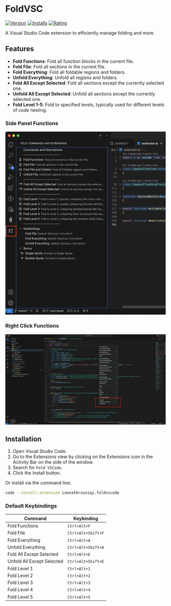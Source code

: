 # FoldVSC

[![Version](https://img.shields.io/visual-studio-marketplace/v/LeonatKrasniqi.foldvscode)](https://marketplace.visualstudio.com/items?itemName=LeonatKrasniqi.foldvscode)
[![Installs](https://img.shields.io/visual-studio-marketplace/i/LeonatKrasniqi.foldvscode)](https://marketplace.visualstudio.com/items?itemName=LeonatKrasniqi.foldvscode)
[![Rating](https://img.shields.io/visual-studio-marketplace/r/LeonatKrasniqi.foldvscode)](https://marketplace.visualstudio.com/items?itemName=LeonatKrasniqi.foldvscode)

A Visual Studio Code extension to efficiently manage folding and more.

## Features

- **Fold Functions**: Fold all function blocks in the current file.
- **Fold File**: Fold all sections in the current file.
- **Fold Everything**: Fold all foldable regions and folders.
- **Unfold Everything**: Unfold all regions and folders.
- **Fold All Except Selected**: Fold all sections except the currently selected one.
- **Unfold All Except Selected**: Unfold all sections except the currently selected one.
- **Fold Level 1-5**: Fold to specified levels, typically used for different levels of code nesting.

### Side Panel Functions
![Side Panel Functions](resources/readme/PanelFunctions.png "Side Panel Functions")

### Right Click Functions
![Right Click Functions](resources/readme/RightClickFunctions.png "Right Click Functions")


## Installation

1. Open Visual Studio Code.
2. Go to the Extensions view by clicking on the Extensions icon in the Activity Bar on the side of the window.
3. Search for `Fold VSCode`.
4. Click the Install button.

Or install via the command line:

```sh
code --install-extension LeonatKrasniqi.foldvscode
```

### Default Keybindings

| Command                    | Keybinding          |
|----------------------------|---------------------|
| Fold Functions             | `Ctrl+Alt+F`        |
| Fold File                  | `Ctrl+Alt+Shift+F`  |
| Fold Everything            | `Ctrl+Alt+A`        |
| Unfold Everything          | `Ctrl+Alt+Shift+A`  |
| Fold All Except Selected   | `Ctrl+Alt+E`        |
| Unfold All Except Selected | `Ctrl+Alt+Shift+E`  |
| Fold Level 1               | `Ctrl+Alt+1`        |
| Fold Level 2               | `Ctrl+Alt+2`        |
| Fold Level 3               | `Ctrl+Alt+3`        |
| Fold Level 4               | `Ctrl+Alt+4`        |
| Fold Level 5               | `Ctrl+Alt+5`        |
